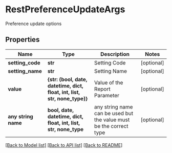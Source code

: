 # RestPreferenceUpdateArgs

Preference update options

## Properties
Name | Type | Description | Notes
------------ | ------------- | ------------- | -------------
**setting_code** | **str** | Setting Code | [optional] 
**setting_name** | **str** | Setting Name | [optional] 
**value** | **{str: (bool, date, datetime, dict, float, int, list, str, none_type)}** | Value of the Report Parameter | [optional] 
**any string name** | **bool, date, datetime, dict, float, int, list, str, none_type** | any string name can be used but the value must be the correct type | [optional]

[[Back to Model list]](../README.md#documentation-for-models) [[Back to API list]](../README.md#documentation-for-api-endpoints) [[Back to README]](../README.md)


